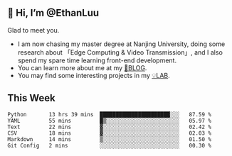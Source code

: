 ## 👋 Hi, I’m @EthanLuu

Glad to meet you.

- I am now chasing my master degree at Nanjing University, doing some research about 「Edge Computing & Video Transmission」, and I also spend my spare time learning front-end development.
- You can learn more about me at my [📝BLOG](https://blog.ethanloo.cn).
- You may find some interesting projects in my [💡LAB](https://lab.ethanloo.cn).

## This Week
<!--START_SECTION:waka-->

```text
Python       13 hrs 39 mins  ██████████████████████░░░   87.59 %
YAML         55 mins         █▒░░░░░░░░░░░░░░░░░░░░░░░   05.97 %
Text         22 mins         ▓░░░░░░░░░░░░░░░░░░░░░░░░   02.42 %
CSV          18 mins         ▓░░░░░░░░░░░░░░░░░░░░░░░░   02.03 %
Markdown     14 mins         ▒░░░░░░░░░░░░░░░░░░░░░░░░   01.50 %
Git Config   2 mins          ░░░░░░░░░░░░░░░░░░░░░░░░░   00.30 %
```

<!--END_SECTION:waka-->
